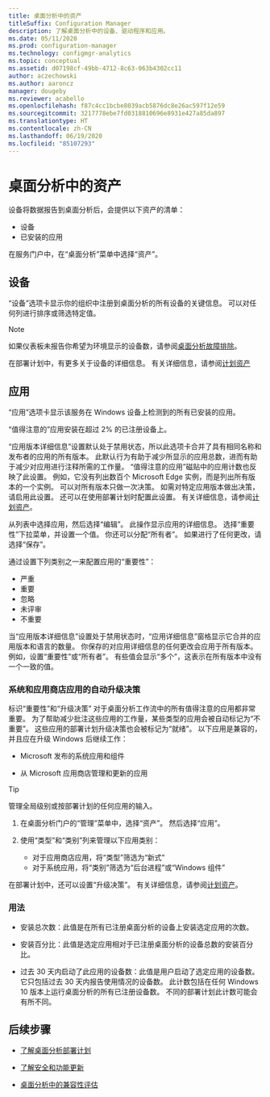 ```yaml
---
title: 桌面分析中的资产
titleSuffix: Configuration Manager
description: 了解桌面分析中的设备、驱动程序和应用。
ms.date: 05/11/2020
ms.prod: configuration-manager
ms.technology: configmgr-analytics
ms.topic: conceptual
ms.assetid: d07198cf-49bb-4712-8c63-063b4302cc11
author: aczechowski
ms.author: aaroncz
manager: dougeby
ms.reviewer: acabello
ms.openlocfilehash: f87c4cc1bcbe8039acb5876dc8e26ac597f12e59
ms.sourcegitcommit: 3217778ebe7fd0318810696e8931e427a85da897
ms.translationtype: HT
ms.contentlocale: zh-CN
ms.lasthandoff: 06/19/2020
ms.locfileid: "85107293"
---
```

# <a name="assets-in-desktop-analytics"></a>桌面分析中的资产

设备将数据报告到桌面分析后，会提供以下资产的清单：

- 设备
- 已安装的应用  

在服务门户中，在“桌面分析”菜单中选择“资产”。

## <a name="devices"></a>设备

“设备”选项卡显示你的组织中注册到桌面分析的所有设备的关键信息。 可以对任何列进行排序或筛选特定值。

> [!NOTE]  
> 如果仪表板未报告你希望为环境显示的设备数，请参阅[桌面分析故障排除](troubleshooting.md)。  

在部署计划中，有更多关于设备的详细信息。 有关详细信息，请参阅[计划资产](about-deployment-plans.md#plan-assets)

## <a name="apps"></a>应用

“应用”选项卡显示该服务在 Windows 设备上检测到的所有已安装的应用。

“值得注意的”应用安装在超过 2% 的已注册设备上。

“应用版本详细信息”设置默认处于禁用状态，所以此选项卡合并了具有相同名称和发布者的应用的所有版本。<!-- 5542186 --> 此默认行为有助于减少所显示的应用总数，进而有助于减少对应用进行注释所需的工作量。 “值得注意的应用”磁贴中的应用计数也反映了此设置。 例如，它没有列出数百个 Microsoft Edge 实例，而是列出所有版本的一个实例。 可以对所有版本只做一次决策。 如需对特定应用版本做出决策，请启用此设置。 还可以在使用部署计划时配置此设置。 有关详细信息，请参阅[计划资产](about-deployment-plans.md#plan-assets)。

从列表中选择应用，然后选择“编辑”。 此操作显示应用的详细信息。 选择“重要性”下拉菜单，并设置一个值。 你还可以分配“所有者”。 如果进行了任何更改，请选择“保存”。

通过设置下列类别之一来配置应用的“重要性”：

- 严重
- 重要
- 忽略
- 未评审
- 不重要<!-- 3587232 -->

当“应用版本详细信息”设置处于禁用状态时，“应用详细信息”窗格显示它合并的应用版本和语言的数量。 你保存的对应用详细信息的任何更改会应用于所有版本。 例如，设置“重要性”或“所有者”。 有些值会显示“多个”，这表示在所有版本中没有一个一致的值。

### <a name="automatic-upgrade-decision-of-system-and-store-apps"></a><a name="bkmk_plan-autoapp"> </a> 系统和应用商店应用的自动升级决策

<!-- 3587232 -->
标识“重要性”和“升级决策” 对于桌面分析工作流中的所有值得注意的应用都非常重要。 为了帮助减少批注这些应用的工作量，某些类型的应用会被自动标记为“不重要”。 这些应用的部署计划升级决策也会被标记为“就绪”。 以下应用是兼容的，并且应在升级 Windows 后继续工作：

- Microsoft 发布的系统应用和组件

- 从 Microsoft 应用商店管理和更新的应用

> [!TIP]
> 管理全局级别或按部署计划的任何应用的输入。
>
> 1. 在桌面分析门户的“管理”菜单中，选择“资产”。 然后选择“应用”。
>
> 2. 使用“类型”和“类别”列来管理以下应用类别：
>
>    - 对于应用商店应用，将“类型”筛选为“新式” 
>    - 对于系统应用，将“类别”筛选为“后台进程”或“Windows 组件”  

在部署计划中，还可以设置“升级决策”。 有关详细信息，请参阅[计划资产](about-deployment-plans.md#plan-assets)。

### <a name="usage"></a>用法

<!-- 5533890 -->

- 安装总次数：此值是在所有已注册桌面分析的设备上安装选定应用的次数。

- 安装百分比：此值是选定应用相对于已注册桌面分析的设备总数的安装百分比。

- 过去 30 天内启动了此应用的设备数：此值是用户启动了选定应用的设备数。 它只包括过去 30 天内报告使用情况的设备数。 此计数包括在任何 Windows 10 版本上运行桌面分析的所有已注册设备数。 不同的部署计划此计数可能会有所不同。

## <a name="next-steps"></a>后续步骤

- [了解桌面分析部署计划](about-deployment-plans.md)  

- [了解安全和功能更新](about-updates.md)  

- [桌面分析中的兼容性评估](compat-assessment.md)  
